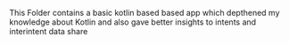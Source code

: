 This Folder contains a basic kotlin based based app which depthened my knowledge about Kotlin and also gave better insights to intents and interintent data share
